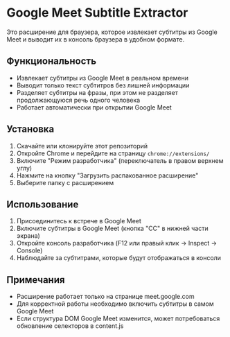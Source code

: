 # Google Meet Subtitle Extractor

Это расширение для браузера, которое извлекает субтитры из Google Meet и выводит их в консоль браузера в удобном формате.

## Функциональность

- Извлекает субтитры из Google Meet в реальном времени
- Выводит только текст субтитров без лишней информации
- Разделяет субтитры на фразы, при этом не разделяет продолжающуюся речь одного человека
- Работает автоматически при открытии Google Meet

## Установка

1. Скачайте или клонируйте этот репозиторий
2. Откройте Chrome и перейдите на страницу `chrome://extensions/`
3. Включите "Режим разработчика" (переключатель в правом верхнем углу)
4. Нажмите на кнопку "Загрузить распакованное расширение"
5. Выберите папку с расширением

## Использование

1. Присоединитесь к встрече в Google Meet
2. Включите субтитры в Google Meet (кнопка "CC" в нижней части экрана)
3. Откройте консоль разработчика (F12 или правый клик -> Inspect -> Console)
4. Наблюдайте за субтитрами, которые будут отображаться в консоли

## Примечания

- Расширение работает только на странице meet.google.com
- Для корректной работы необходимо включить субтитры в самом Google Meet
- Если структура DOM Google Meet изменится, может потребоваться обновление селекторов в content.js
